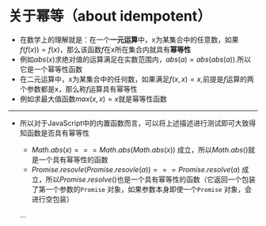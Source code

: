 # 关于幂等（about idempotent）

- 在数学上的理解就是：在一个**一元运算**中，x为某集合中的任意数，如果$f(f(x)) = f(x)$，那么该函数$f$在x所在集合内就具有**幂等性**
- 例如$abs(x)$求绝对值的运算满足在实数范围内，$abs(a) = abs(abs(a))$.所以它是一个幂等性函数
- 在二元运算中，x为某集合中的任何数，如果满足$f(x, x) = x$,前提是$f$运算的两个参数都是x，那么称$f$运算具有幂等性
- 例如求最大值函数$max(x,x)=x$就是幂等性函数

---

- 所以对于JavaScript中的内置函数而言，可以将上述描述进行测试即可大致得知函数是否具有幂等性
    - $Math.abs(x) === Math.abs(Math.abs(x))$ 成立，所以$Math.abs()$就是一个具有幂等性的函数
    - $Promise.resovle(Promise.resovle(a)) === Promise.resolve(a)$ 成立，所以$Promise.resolve()$也是一个具有幂等性的函数（它返回一个包装了第一个参数的`Promise` 对象，如果参数本身即使一个`Promise` 对象，会进行空包装）
    
    …